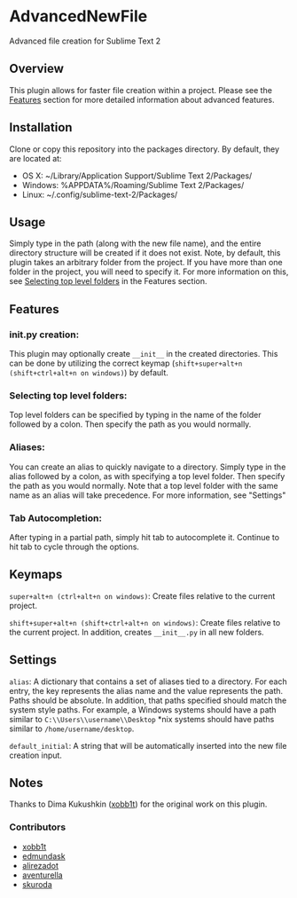 # AdvancedNewFile
Advanced file creation for Sublime Text 2

## Overview

This plugin allows for faster file creation within a project. Please see the [Features](https://github.com/skuroda/Sublime-AdvancedNewFile#features) section for more detailed information about advanced features.

## Installation
Clone or copy this repository into the packages directory. By default, they are located at:

* OS X: ~/Library/Application Support/Sublime Text 2/Packages/
* Windows: %APPDATA%/Roaming/Sublime Text 2/Packages/
* Linux: ~/.config/sublime-text-2/Packages/

## Usage
Simply type in the path (along with the new file name), and the entire directory structure will be created if it does not exist. Note, by default, this plugin takes an arbitrary folder from the project. If you have more than one folder in the project, you will need to specify it. For more information on this, see [Selecting top level folders](https://github.com/skuroda/Sublime-AdvancedNewFile#selecting-top-level-folders) in the Features section.

## Features
### __init__.py creation:
This plugin may optionally create `__init__` in the created directories. This can be done by utilizing the correct keymap (`shift+super+alt+n (shift+ctrl+alt+n on windows)`) by default.

### Selecting top level folders:
Top level folders can be specified by typing in the name of the folder followed by a colon. Then specify the path as you would normally.

### Aliases:
You can create an alias to quickly navigate to a directory. Simply type in the alias followed by a colon, as with specifying a top level folder. Then specify the path as you would normally. Note that a top level folder with the same name as an alias will take precedence. For more information, see "Settings"

### Tab Autocompletion:
After typing in a partial path, simply hit tab to autocomplete it. Continue to hit tab to cycle through the options.

## Keymaps

`super+alt+n (ctrl+alt+n on windows)`:
Create files relative to the current project.

`shift+super+alt+n (shift+ctrl+alt+n on windows)`:
Create files relative to the current project. In addition, creates `__init__.py` in all new folders.

## Settings
`alias`: 
A dictionary that contains a set of aliases tied to a directory. For each entry, the key represents the alias name and the value represents the path. Paths should be absolute. In addition, that paths specified should match the system style paths. For example, a Windows systems should have a path similar to `C:\\Users\\username\\Desktop` *nix systems should have paths similar to `/home/username/desktop`.

`default_initial`:
A string that will be automatically inserted into the new file creation input.

## Notes
Thanks to Dima Kukushkin ([xobb1t](https://github.com/xobb1t)) for the original work on this plugin.

### Contributors
* [xobb1t](https://github.com/xobb1t)
* [edmundask](https://github.com/edmundask)
* [alirezadot](https://github.com/alirezadot)
* [aventurella](https://github.com/aventurella)
* [skuroda](https://github.com/skuroda)

